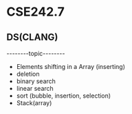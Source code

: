 # CSE242.7
## DS(CLANG)

--------topic--------
- Elements shifting in a Array (inserting)
- deletion 
- binary search
- linear search
- sort (bubble, insertion, selection)
- Stack(array)

 